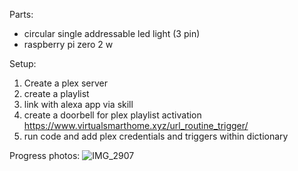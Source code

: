 Parts:
- circular single addressable led light (3 pin)
- raspberry pi zero 2 w


Setup:
1. Create a plex server
2. create a playlist
3. link with alexa app via skill
4. create a doorbell for plex playlist activation https://www.virtualsmarthome.xyz/url_routine_trigger/
5. run code and add plex credentials and triggers within dictionary

Progress photos:
![IMG_2907](https://github.com/user-attachments/assets/6cc7ad90-1ff7-4a4a-88f2-bda2b4ebff6c)
